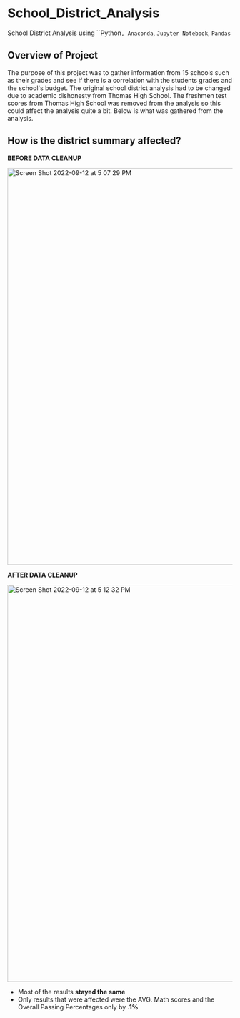 # School_District_Analysis
School District Analysis using ``Python`, Anaconda`, `Jupyter Notebook`, `Pandas` 

## Overview of Project
The purpose of this project was to gather information from 15 schools such as their grades and see if there is a correlation with the students grades and the school's budget. The original school district analysis had to be changed due to academic dishonesty from Thomas High School. The freshmen test scores from Thomas High School was removed from the analysis so this could affect the analysis quite a bit. Below is what was gathered from the analysis. 

## How is the district summary affected?

**BEFORE DATA CLEANUP**


<img width="888" alt="Screen Shot 2022-09-12 at 5 07 29 PM" src="https://user-images.githubusercontent.com/110702997/189767134-4a44483e-adaa-473a-a836-92b23b819ade.png">


**AFTER DATA CLEANUP**

<img width="888" alt="Screen Shot 2022-09-12 at 5 12 32 PM" src="https://user-images.githubusercontent.com/110702997/189767710-de76477e-3941-4cc2-8443-eea2fd22115e.png">

- Most of the results **stayed the same**
- Only results that were affected were the AVG. Math scores and the Overall Passing Percentages only by  **.1%** 
